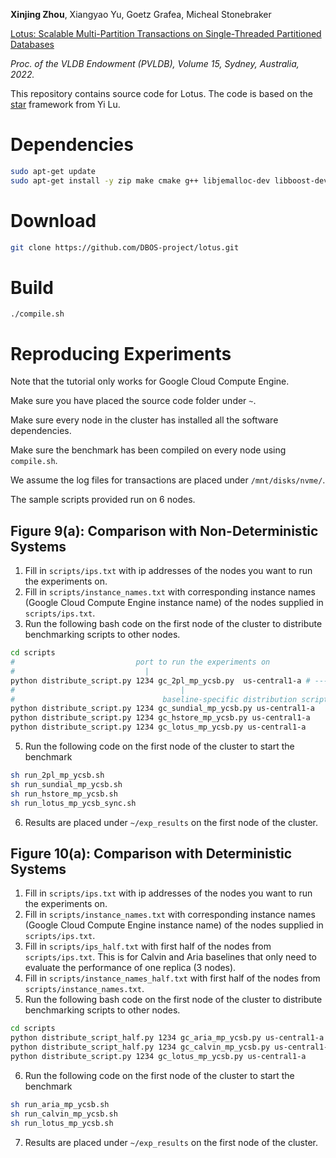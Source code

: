 **Xinjing Zhou**, Xiangyao Yu, Goetz Grafea, Micheal Stonebraker

[Lotus: Scalable Multi-Partition Transactions on Single-Threaded Partitioned Databases](https://doi.org/10.14778/3551793.3551843)

*Proc. of the VLDB Endowment (PVLDB), Volume 15, Sydney, Australia, 2022.*

This repository contains source code for Lotus. The code is based on the [star](https://github.com/luyi0619/star) framework from Yi Lu.

# Dependencies

```sh
sudo apt-get update
sudo apt-get install -y zip make cmake g++ libjemalloc-dev libboost-dev libgoogle-glog-dev
```

# Download

```sh
git clone https://github.com/DBOS-project/lotus.git
```

# Build

```
./compile.sh
```

# Reproducing Experiments

Note that the tutorial only works for Google Cloud Compute Engine.

Make sure you have placed the source code folder under `~`.

Make sure every node in the cluster has installed all the software dependencies.

Make sure the benchmark has been compiled on every node using `compile.sh`.

We assume the log files for transactions are placed under `/mnt/disks/nvme/`.

The sample scripts provided run on 6 nodes.

## Figure 9(a): Comparison with Non-Deterministic Systems

1. Fill in `scripts/ips.txt` with ip addresses of the nodes you want to run the experiments on.
2. Fill in `scripts/instance_names.txt` with corresponding instance names (Google Cloud Compute Engine instance name) of the nodes supplied in `scripts/ips.txt`.  
4. Run the following bash code on the first node of the cluster to distribute benchmarking scripts to other nodes.
```bash
cd scripts
#                           port to run the experiments on
#                             |
python distribute_script.py 1234 gc_2pl_mp_ycsb.py  us-central1-a # ----- Google Cloud region name
#                                     |
#                                 baseline-specific distribution script
python distribute_script.py 1234 gc_sundial_mp_ycsb.py us-central1-a
python distribute_script.py 1234 gc_hstore_mp_ycsb.py us-central1-a
python distribute_script.py 1234 gc_lotus_mp_ycsb.py us-central1-a
```
5. Run the following code on the first node of the cluster to start the benchmark
```bash
sh run_2pl_mp_ycsb.sh
sh run_sundial_mp_ycsb.sh
sh run_hstore_mp_ycsb.sh
sh run_lotus_mp_ycsb_sync.sh
```
6. Results are placed under `~/exp_results` on the first node of the cluster.

## Figure 10(a): Comparison with Deterministic Systems

1. Fill in `scripts/ips.txt` with ip addresses of the nodes you want to run the experiments on.
2. Fill in `scripts/instance_names.txt` with corresponding instance names (Google Cloud Compute Engine instance name) of the nodes supplied in `scripts/ips.txt`.  
3. Fill in `scripts/ips_half.txt` with first half of the nodes from `scripts/ips.txt`. This is for Calvin and Aria baselines that only need to evaluate the performance of one replica (3 nodes).
4. Fill in `scripts/instance_names_half.txt` with first half of the nodes from `scripts/instance_names.txt`. 
5. Run the following bash code on the first node of the cluster to distribute benchmarking scripts to other nodes.
```bash
cd scripts
python distribute_script_half.py 1234 gc_aria_mp_ycsb.py us-central1-a
python distribute_script_half.py 1234 gc_calvin_mp_ycsb.py us-central1-a
python distribute_script.py 1234 gc_lotus_mp_ycsb.py us-central1-a
```
6. Run the following code on the first node of the cluster to start the benchmark
```bash
sh run_aria_mp_ycsb.sh
sh run_calvin_mp_ycsb.sh
sh run_lotus_mp_ycsb.sh
```
7. Results are placed under `~/exp_results` on the first node of the cluster.
